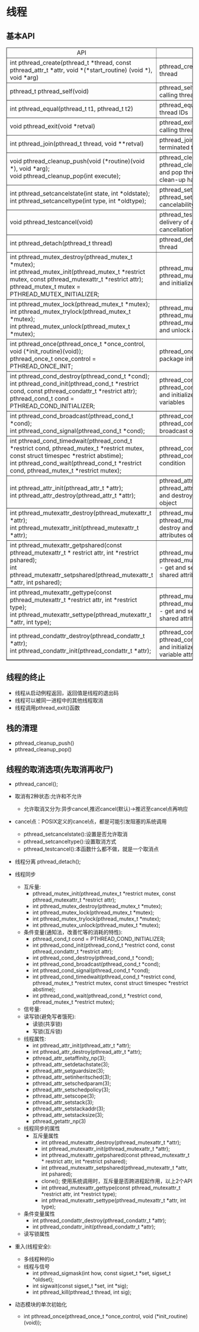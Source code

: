 # 线程

## 基本API
<table border="1"  width="1000px" cellspacing="0px">
  <thead align="center">
    <td>API</td>
    <td>NAME</td>
  </thead>
  <tbody></tbody>
  <tr>
    <td>int pthread_create(pthread_t *thread, const pthread_attr_t *attr, void *(*start_routine) (void *), void *arg)</td>
    <td>pthread_create - create a new thread</td>
  </tr>
  <tr>
    <td>pthread_t pthread_self(void)</td>
    <td>pthread_self - obtain ID of the calling thread</td>
  </tr>
    <td>int pthread_equal(pthread_t t1, pthread_t t2)</td>
    <td>pthread_equal - compare thread IDs</td>
  </tr>
  <tr>
    <td>void pthread_exit(void *retval)</td>
    <td>pthread_exit - terminate calling thread</td>
  </tr>
  <tr>
    <td>int pthread_join(pthread_t thread, void **retval)</td>
    <td>pthread_join - join with a terminated thread</td>
  </tr>
  <tr>
    <td> void pthread_cleanup_push(void (*routine)(void *),
                                 void *arg);<br>
       void pthread_cleanup_pop(int execute);</td>
    <td>pthread_cleanup_push, pthread_cleanup_pop - push and pop thread cancellation clean-up handlers</td>
  </tr>
  <tr>
    <td> int pthread_setcancelstate(int state, int *oldstate);<br>
       int pthread_setcanceltype(int type, int *oldtype);</td>
    <td>pthread_setcancelstate, pthread_setcanceltype - set cancelability state and type</td>
  </tr>
  <tr>
    <td>void pthread_testcancel(void)</td>
    <td>pthread_testcancel - request delivery of any pending cancellation request</td>
  </tr>
  <tr>
    <td>int pthread_detach(pthread_t thread)</td>
    <td>pthread_detach - detach a thread</td>
  </tr>
  <tr>
    <td>int pthread_mutex_destroy(pthread_mutex_t *mutex);<br>
       int pthread_mutex_init(pthread_mutex_t *restrict mutex, const pthread_mutexattr_t *restrict attr);<br>
       pthread_mutex_t mutex = PTHREAD_MUTEX_INITIALIZER;</td>
    <td>pthread_mutex_destroy, pthread_mutex_init — destroy and initialize a mutex</td>
  </tr>
  <tr>
    <td>int pthread_mutex_lock(pthread_mutex_t *mutex);<br>
       int pthread_mutex_trylock(pthread_mutex_t *mutex);<br>
       int pthread_mutex_unlock(pthread_mutex_t *mutex);</td>
    <td>pthread_mutex_lock, pthread_mutex_trylock, pthread_mutex_unlock — lock and unlock a mutex</td>
  </tr>
  <tr>
    <td>int pthread_once(pthread_once_t *once_control, void (*init_routine)(void));<br>
       pthread_once_t once_control = PTHREAD_ONCE_INIT;</td>
    <td>pthread_once — dynamic package initialization</td>
  </tr>
  <tr>
    <td>int pthread_cond_destroy(pthread_cond_t *cond);<br>
       int pthread_cond_init(pthread_cond_t *restrict cond,
              const pthread_condattr_t *restrict attr);<br>
       pthread_cond_t cond = PTHREAD_COND_INITIALIZER;</td>
    <td>pthread_cond_destroy, pthread_cond_init - destroy and initialize condition variables</td>
  </tr>
  <tr>
    <td>int pthread_cond_broadcast(pthread_cond_t *cond);<br>
       int pthread_cond_signal(pthread_cond_t *cond);</td>
    <td>pthread_cond_broadcast, pthread_cond_signal - broadcast or signal a condition</td>
  </tr>
  <tr>
    <td>int pthread_cond_timedwait(pthread_cond_t *restrict cond,
              pthread_mutex_t *restrict mutex,
              const struct timespec *restrict abstime);<br>
       int pthread_cond_wait(pthread_cond_t *restrict cond,
              pthread_mutex_t *restrict mutex);</td>
    <td>pthread_cond_timedwait, pthread_cond_wait - wait on a condition</td>
  </tr>
  <tr>
    <td>int pthread_attr_init(pthread_attr_t *attr);<br>
       int pthread_attr_destroy(pthread_attr_t *attr);</td>
    <td>pthread_attr_init, pthread_attr_destroy - initialize and destroy thread attributes object</td>
  </tr>
  <tr>
    <td>int pthread_mutexattr_destroy(pthread_mutexattr_t *attr);<br>
       int pthread_mutexattr_init(pthread_mutexattr_t *attr);</td>
    <td>pthread_mutexattr_destroy, pthread_mutexattr_init - destroy and initialize the mutex attributes object</td>
  </tr>
  <tr>
    <td>int pthread_mutexattr_getpshared(const pthread_mutexattr_t *
          restrict attr, int *restrict pshared);<br>
       int pthread_mutexattr_setpshared(pthread_mutexattr_t *attr,
          int pshared);</td>
    <td>pthread_mutexattr_getpshared, pthread_mutexattr_setpshared - get and set the process-shared attribute</td>
  </tr>
  <tr>
    <td>int pthread_mutexattr_gettype(const pthread_mutexattr_t *restrict attr, int *restrict type);<br>
       int pthread_mutexattr_settype(pthread_mutexattr_t *attr, int type);
    </td>
    <td>pthread_mutexattr_getpshared, pthread_mutexattr_setpshared - get and set the process-shared attribute</td>
  </tr>
  <tr>
    <td>int pthread_condattr_destroy(pthread_condattr_t *attr);<br>
       int pthread_condattr_init(pthread_condattr_t *attr);
    </td>
    <td>pthread_condattr_destroy, pthread_condattr_init - destroy and initialize the condition variable attributes object</td>
  </tr>

</table>

## 线程的终止
- 线程从启动例程返回，返回值是线程的退出码
- 线程可以被同一进程中的其他线程取消
- 线程调用pthread_exit()函数
## 栈的清理
- pthread_cleanup_push()
- pthread_cleanup_pop()
## 线程的取消选项(先取消再收尸)
- pthread_cancel();
- 取消有2种状态:允许和不允许
    - 允许取消又分为:异步cancel,推迟cancel(默认)->推迟至cancel点再响应
- cancel点：POSIX定义的cancel点，都是可能引发阻塞的系统调用
    - pthread_setcancelstate():设置是否允许取消
    - pthread_setcanceltype():设置取消方式
    - pthread_testcancel():本函数什么都不做，就是一个取消点
- 线程分离
    pthread_detach();
- 线程同步
  - 互斥量:
    - pthread_mutex_init(pthread_mutex_t *restrict mutex, const pthread_mutexattr_t *restrict attr);
    - int pthread_mutex_destroy(pthread_mutex_t *mutex);
    - int pthread_mutex_lock(pthread_mutex_t *mutex);
    - int pthread_mutex_trylock(pthread_mutex_t *mutex);
    - int pthread_mutex_unlock(pthread_mutex_t *mutex);
  - 条件变量(通知法，改善忙等的消耗的特性):
    - pthread_cond_t cond = PTHREAD_COND_INITIALIZER;
    - int pthread_cond_init(pthread_cond_t *restrict cond, const pthread_condattr_t *restrict attr);
    - int pthread_cond_destroy(pthread_cond_t *cond);
    - int pthread_cond_broadcast(pthread_cond_t *cond);
    - int pthread_cond_signal(pthread_cond_t *cond);
    - int pthread_cond_timedwait(pthread_cond_t *restrict cond, pthread_mutex_t *restrict mutex, const struct timespec *restrict abstime);
    - int pthread_cond_wait(pthread_cond_t *restrict cond, pthread_mutex_t *restrict mutex);  
  - 信号量:
  - 读写锁(避免写者饿死):
    - 读锁(共享锁)
    - 写锁(互斥锁)
  - 线程属性:
    - int pthread_attr_init(pthread_attr_t *attr);
    - int pthread_attr_destroy(pthread_attr_t *attr);
    - pthread_attr_setaffinity_np(3);
    - pthread_attr_setdetachstate(3);
    - pthread_attr_setguardsize(3);
    - pthread_attr_setinheritsched(3);
    - pthread_attr_setschedparam(3);
    - pthread_attr_setschedpolicy(3);
    - pthread_attr_setscope(3);
    - pthread_attr_setstack(3);
    - pthread_attr_setstackaddr(3);
    - pthread_attr_setstacksize(3);
    - pthread_getattr_np(3)
  - 线程同步的属性
    - 互斥量属性
      - int pthread_mutexattr_destroy(pthread_mutexattr_t *attr);
      - int pthread_mutexattr_init(pthread_mutexattr_t *attr);
      - int pthread_mutexattr_getpshared(const pthread_mutexattr_t *
              restrict attr, int *restrict pshared);
      - int pthread_mutexattr_setpshared(pthread_mutexattr_t *attr,
              int pshared);
      - clone(); 使用系统调用时，互斥量是否跨进程起作用，以上2个API
      - int pthread_mutexattr_gettype(const pthread_mutexattr_t *restrict attr,
              int *restrict type);
      - int pthread_mutexattr_settype(pthread_mutexattr_t *attr, int type);
  - 条件变量属性
    - int pthread_condattr_destroy(pthread_condattr_t *attr);
    - int pthread_condattr_init(pthread_condattr_t *attr);
  - 读写锁属性
- 重入(线程安全):
  - 多线程种的io
  - 线程与信号
    - int pthread_sigmask(int how, const sigset_t *set, sigset_t *oldset);
    - int sigwait(const sigset_t *set, int *sig);
    - int pthread_kill(pthread_t thread, int sig);


- 动态模块的单次初始化
  - int pthread_once(pthread_once_t *once_control, void (*init_routine)(void));
